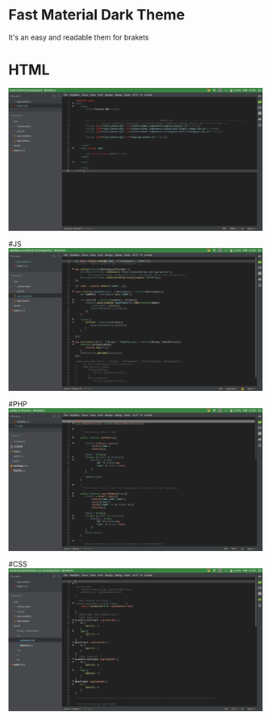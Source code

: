 # Fast Material Dark Theme
It's an easy and readable them for brakets

# HTML
![Html](/screenshot/html.png)

#JS
![Js](/screenshot/js.png)

#PHP
![L'ho](/screenshot/php.png)

#CSS
![Css](/screenshot/css.png)

